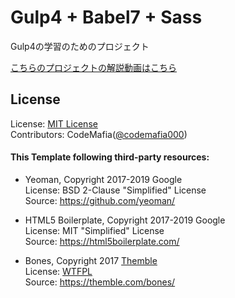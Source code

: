 # Gulp4 + Babel7 + Sass
Gulp4の学習のためのプロジェクト

[こちらのプロジェクトの解説動画はこちら](https://www.youtube.com/playlist?list=PLC_Jqbgu7I6ag6Xie7_J2HZYtPpIZBvCW)

## License
License: [MIT License](https://opensource.org/licenses/MIT)  
Contributors: CodeMafia([@codemafia000](https://twitter.com/codemafia000))  

#### This Template following third-party resources:
* Yeoman, Copyright 2017-2019 Google  
  License: BSD 2-Clause "Simplified" License  
  Source: <https://github.com/yeoman/>

* HTML5 Boilerplate, Copyright 2017-2019 Google  
  License: MIT "Simplified" License  
  Source: <https://html5boilerplate.com/>

* Bones, Copyright 2017 [Themble](https://themble.com/bones/)  
  License: [WTFPL](http://en.wikipedia.org/wiki/WTFPL)  
  Source: <https://themble.com/bones/>  
